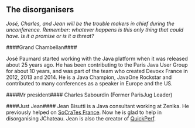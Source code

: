 # &nbsp;

## The disorganisers

*José, Charles, and Jean will be the trouble makers in chief during the unconference. Remember: whatever happens is this only thing that could have. Is it a promise or is it a threat?*   

####Grand Chambellan####

José Paumard started working with the Java platform when it was released about 25 years ago. He has been contributing to the Paris Java User Group for about 10 years, and was part of the team who created Devoxx France in 2012, 2013 and 2014. He is a Java Champion, JavaOne Rockstar and contributed to many conferences as a speaker in Europe and the US.  

####Mr president####
Charles Sabourdin (Former ParisJug Leader) 

####Just Jean####
Jean Bisutti is a Java consultant working at Zenika. He previously helped on [SoCraTes France](https://socrates-fr.github.io/). Now he is glad to help in disorganising JChateau. 
Jean is also the creator of [QuickPerf](https://github.com/quick-perf/quickperf).

